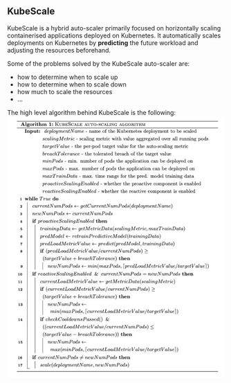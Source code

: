 KubeScale
------------------

KubeScale is a hybrid auto-scaler primarily focused on horizontally scaling containerised applications deployed on Kubernetes.
It automatically scales deployments on Kubernetes by <b>predicting</b> the future workload and adjusting the resources beforehand.

Some of the problems solved by the KubeScale auto-scaler are:
- how to determine when to scale up
- how to determine when to scale down
- how much to scale the resources
- ...

The high level algorithm behind KubeScale is the following: 
![KubeScale algorithm](KubeScale_algo.jpg)
